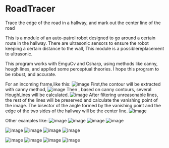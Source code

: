 # RoadTracer
Trace the edge of the road in a hallway, and mark out the center line of the road

This is a module of an auto-patrol robot designed to go around a certain route in the hallway.
There are ultrasonic sensors to ensure the robot keeping a certain distance to the wall, 
This module is a possiblereplacement to ultrasonic.

This program works with EmguCv and Csharp, using methods like canny, hough lines, and applied some perceptual theories.
I hope this program to be robust, and accurate.

For an incoming frame,like this:
![image](https://github.com/kylezhaoxc/RoadTracer-EmguCv/raw/master/Screenshots/1.jpg)
First,the contour will be extracted with canny method, 
![image](https://github.com/kylezhaoxc/RoadTracer-EmguCv/raw/master/Screenshots/1-canny.jpg)
Then , based on canny contours, several HoughLines will be calculated.
![image](https://github.com/kylezhaoxc/RoadTracer-EmguCv/raw/master/Screenshots/1-HoughLines.jpg)
After filtering unreasonable lines, the rest of the lines will be preserved and calculate the vanishing point of the image.
The bisector of the angle formed by the vanishing point and the edge of the two sides of the hallway will be the center line.
![image](https://github.com/kylezhaoxc/RoadTracer-EmguCv/raw/master/Screenshots/1-lines.jpg)


Other examples like:
![image](https://github.com/kylezhaoxc/RoadTracer-EmguCv/raw/master/Screenshots/2.jpg)
![image](https://github.com/kylezhaoxc/RoadTracer-EmguCv/raw/master/Screenshots/2-canny.jpg)
![image](https://github.com/kylezhaoxc/RoadTracer-EmguCv/raw/master/Screenshots/2-HoughLines.jpg)
![image](https://github.com/kylezhaoxc/RoadTracer-EmguCv/raw/master/Screenshots/2-lines.jpg)

![image](https://github.com/kylezhaoxc/RoadTracer-EmguCv/raw/master/Screenshots/3.jpg)
![image](https://github.com/kylezhaoxc/RoadTracer-EmguCv/raw/master/Screenshots/3-canny.jpg)
![image](https://github.com/kylezhaoxc/RoadTracer-EmguCv/raw/master/Screenshots/3-HoughLines.jpg)
![image](https://github.com/kylezhaoxc/RoadTracer-EmguCv/raw/master/Screenshots/3-lines.jpg)

![image](https://github.com/kylezhaoxc/RoadTracer-EmguCv/raw/master/Screenshots/4.jpg)
![image](https://github.com/kylezhaoxc/RoadTracer-EmguCv/raw/master/Screenshots/4-canny.jpg)
![image](https://github.com/kylezhaoxc/RoadTracer-EmguCv/raw/master/Screenshots/4-HoughLines.jpg)
![image](https://github.com/kylezhaoxc/RoadTracer-EmguCv/raw/master/Screenshots/4-lines.jpg)
